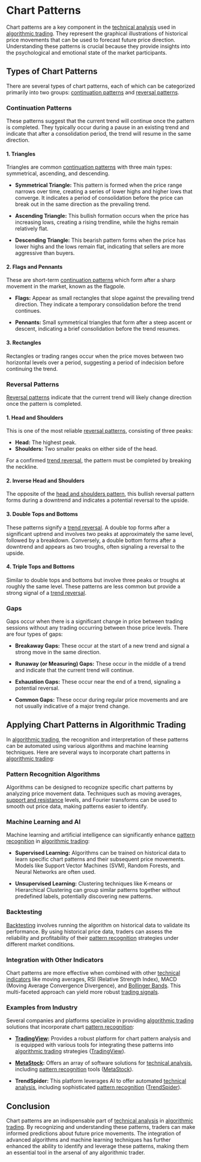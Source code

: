 # Chart Patterns

Chart patterns are a key component in the [technical analysis](../t/technical_analysis.md) used in [algorithmic trading](../a/algorithmic_trading.md). They represent the graphical illustrations of historical price movements that can be used to forecast future price direction. Understanding these patterns is crucial because they provide insights into the psychological and emotional state of the market participants.

## Types of Chart Patterns

There are several types of chart patterns, each of which can be categorized primarily into two groups: [continuation patterns](../c/continuation_patterns.md) and [reversal patterns](../r/reversal_patterns.md). 

### Continuation Patterns

These patterns suggest that the current trend will continue once the pattern is completed. They typically occur during a pause in an existing trend and indicate that after a consolidation period, the trend will resume in the same direction.

#### 1. **Triangles**
Triangles are common [continuation patterns](../c/continuation_patterns.md) with three main types: symmetrical, ascending, and descending.

- **Symmetrical Triangle:** This pattern is formed when the price range narrows over time, creating a series of lower highs and higher lows that converge. It indicates a period of consolidation before the price can break out in the same direction as the prevailing trend.
  
- **Ascending Triangle:** This bullish formation occurs when the price has increasing lows, creating a rising trendline, while the highs remain relatively flat.
  
- **Descending Triangle:** This bearish pattern forms when the price has lower highs and the lows remain flat, indicating that sellers are more aggressive than buyers.

#### 2. **Flags and Pennants**
These are short-term [continuation patterns](../c/continuation_patterns.md) which form after a sharp movement in the market, known as the flagpole. 

- **Flags:** Appear as small rectangles that slope against the prevailing trend direction. They indicate a temporary consolidation before the trend continues.
  
- **Pennants:** Small symmetrical triangles that form after a steep ascent or descent, indicating a brief consolidation before the trend resumes.

#### 3. **Rectangles**
Rectangles or trading ranges occur when the price moves between two horizontal levels over a period, suggesting a period of indecision before continuing the trend.

### Reversal Patterns

[Reversal patterns](../r/reversal_patterns.md) indicate that the current trend will likely change direction once the pattern is completed.

#### 1. **Head and Shoulders**
This is one of the most reliable [reversal patterns](../r/reversal_patterns.md), consisting of three peaks:
- **Head:** The highest peak.
- **Shoulders:** Two smaller peaks on either side of the head.

For a confirmed [trend reversal](../t/trend_reversal.md), the pattern must be completed by breaking the neckline.

#### 2. **Inverse Head and Shoulders**
The opposite of the [head and shoulders pattern](../h/head_and_shoulders_pattern.md), this bullish reversal pattern forms during a downtrend and indicates a potential reversal to the upside.

#### 3. **Double Tops and Bottoms**
These patterns signify a [trend reversal](../t/trend_reversal.md). A double top forms after a significant uptrend and involves two peaks at approximately the same level, followed by a breakdown. Conversely, a double bottom forms after a downtrend and appears as two troughs, often signaling a reversal to the upside.

#### 4. **Triple Tops and Bottoms**
Similar to double tops and bottoms but involve three peaks or troughs at roughly the same level. These patterns are less common but provide a strong signal of a [trend reversal](../t/trend_reversal.md).

### Gaps

Gaps occur when there is a significant change in price between trading sessions without any trading occurring between those price levels. There are four types of gaps:

- **Breakaway Gaps:** These occur at the start of a new trend and signal a strong move in the same direction.
  
- **Runaway (or Measuring) Gaps:** These occur in the middle of a trend and indicate that the current trend will continue.
  
- **Exhaustion Gaps:** These occur near the end of a trend, signaling a potential reversal.
  
- **Common Gaps:** These occur during regular price movements and are not usually indicative of a major trend change.

## Applying Chart Patterns in Algorithmic Trading

In [algorithmic trading](../a/algorithmic_trading.md), the recognition and interpretation of these patterns can be automated using various algorithms and machine learning techniques. Here are several ways to incorporate chart patterns in [algorithmic trading](../a/algorithmic_trading.md):

### Pattern Recognition Algorithms

Algorithms can be designed to recognize specific chart patterns by analyzing price movement data. Techniques such as moving averages, [support and resistance](../s/support_and_resistance.md) levels, and Fourier transforms can be used to smooth out price data, making patterns easier to identify.

### Machine Learning and AI

Machine learning and artificial intelligence can significantly enhance [pattern recognition](../p/pattern_recognition.md) in [algorithmic trading](../a/algorithmic_trading.md):

- **Supervised Learning:** Algorithms can be trained on historical data to learn specific chart patterns and their subsequent price movements. Models like Support Vector Machines (SVM), Random Forests, and Neural Networks are often used.
  
- **Unsupervised Learning:** Clustering techniques like K-means or Hierarchical Clustering can group similar patterns together without predefined labels, potentially discovering new patterns.

### Backtesting

[Backtesting](../b/backtesting.md) involves running the algorithm on historical data to validate its performance. By using historical price data, traders can assess the reliability and profitability of their [pattern recognition](../p/pattern_recognition.md) strategies under different market conditions.

### Integration with Other Indicators

Chart patterns are more effective when combined with other [technical indicators](../t/technical_indicators.md) like moving averages, RSI (Relative Strength Index), MACD (Moving Average Convergence Divergence), and [Bollinger Bands](../b/bollinger_bands.md). This multi-faceted approach can yield more robust [trading signals](../t/trading_signals.md).

### Examples from Industry

Several companies and platforms specialize in providing [algorithmic trading](../a/algorithmic_trading.md) solutions that incorporate chart [pattern recognition](../p/pattern_recognition.md):

- **[TradingView](../t/tradingview.md):** Provides a robust platform for chart pattern analysis and is equipped with various tools for integrating these patterns into [algorithmic trading](../a/algorithmic_trading.md) strategies ([TradingView](https://www.tradingview.com/)).
  
- **[MetaStock](../m/metastock.md):** Offers an array of software solutions for [technical analysis](../t/technical_analysis.md), including [pattern recognition](../p/pattern_recognition.md) tools ([MetaStock](https://www.metastock.com/)).
  
- **TrendSpider:** This platform leverages AI to offer automated [technical analysis](../t/technical_analysis.md), including sophisticated [pattern recognition](../p/pattern_recognition.md) ([TrendSpider](https://www.trendspider.com/)).

## Conclusion

Chart patterns are an indispensable part of [technical analysis](../t/technical_analysis.md) in [algorithmic trading](../a/algorithmic_trading.md). By recognizing and understanding these patterns, traders can make informed predictions about future price movements. The integration of advanced algorithms and machine learning techniques has further enhanced the ability to identify and leverage these patterns, making them an essential tool in the arsenal of any algorithmic trader.
